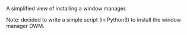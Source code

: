 A simplified view of installing a window manager.

Note: decided to write a simple script (in Python3) to install the window manager DWM.

